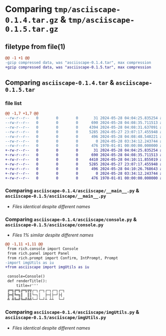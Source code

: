 # Comparing `tmp/asciiscape-0.1.4.tar.gz` & `tmp/asciiscape-0.1.5.tar.gz`

## filetype from file(1)

```diff
@@ -1 +1 @@
-gzip compressed data, was "asciiscape-0.1.4.tar", max compression
+gzip compressed data, was "asciiscape-0.1.5.tar", max compression
```

## Comparing `asciiscape-0.1.4.tar` & `asciiscape-0.1.5.tar`

### file list

```diff
@@ -1,7 +1,7 @@
--rw-r--r--   0        0        0       31 2024-05-28 04:04:25.835254 asciiscape-0.1.4/asciiscape/__init__.py
--rw-r--r--   0        0        0      690 2024-05-28 04:08:35.711513 asciiscape-0.1.4/asciiscape/__main__.py
--rw-r--r--   0        0        0     4394 2024-05-28 04:08:31.637091 asciiscape-0.1.4/asciiscape/console.py
--rw-r--r--   0        0        0     5285 2024-05-27 23:07:17.455948 asciiscape-0.1.4/asciiscape/imgUtils.py
--rw-r--r--   0        0        0      496 2024-05-28 04:08:48.540221 asciiscape-0.1.4/pyproject.toml
--rw-r--r--   0        0        0        0 2024-05-28 03:34:12.243744 asciiscape-0.1.4/README.md
--rw-r--r--   0        0        0      476 1970-01-01 00:00:00.000000 asciiscape-0.1.4/PKG-INFO
+-rw-r--r--   0        0        0       31 2024-05-28 04:04:25.835254 asciiscape-0.1.5/asciiscape/__init__.py
+-rw-r--r--   0        0        0      690 2024-05-28 04:08:35.711513 asciiscape-0.1.5/asciiscape/__main__.py
+-rw-r--r--   0        0        0     4410 2024-05-28 04:10:11.855019 asciiscape-0.1.5/asciiscape/console.py
+-rw-r--r--   0        0        0     5285 2024-05-27 23:07:17.455948 asciiscape-0.1.5/asciiscape/imgUtils.py
+-rw-r--r--   0        0        0      496 2024-05-28 04:10:26.768643 asciiscape-0.1.5/pyproject.toml
+-rw-r--r--   0        0        0        0 2024-05-28 03:34:12.243744 asciiscape-0.1.5/README.md
+-rw-r--r--   0        0        0      476 1970-01-01 00:00:00.000000 asciiscape-0.1.5/PKG-INFO
```

### Comparing `asciiscape-0.1.4/asciiscape/__main__.py` & `asciiscape-0.1.5/asciiscape/__main__.py`

 * *Files identical despite different names*

### Comparing `asciiscape-0.1.4/asciiscape/console.py` & `asciiscape-0.1.5/asciiscape/console.py`

 * *Files 1% similar despite different names*

```diff
@@ -1,11 +1,11 @@
 from rich.console import Console
 from rich.panel import Panel
 from rich.prompt import Confirm, IntPrompt, Prompt
-import imgUtils as iu
+from asciiscape import imgUtils as iu
 
 console=Console()
 def renderTitle():
     title=r'''
 ╔═╗╔═╗╔═╗╦╦┌─┐┌─┐┌─┐┌─┐┌─┐
 ╠═╣╚═╗║  ║║└─┐│  ├─┤├─┘├┤ 
 ╩ ╩╚═╝╚═╝╩╩└─┘└─┘┴ ┴┴  └─┘
```

### Comparing `asciiscape-0.1.4/asciiscape/imgUtils.py` & `asciiscape-0.1.5/asciiscape/imgUtils.py`

 * *Files identical despite different names*

